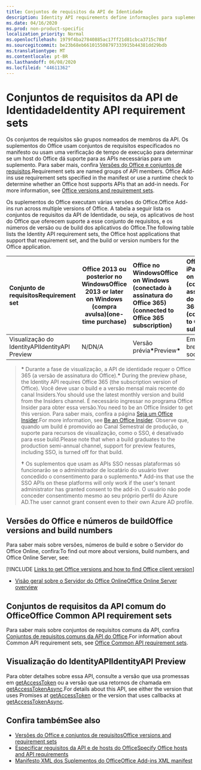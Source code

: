 ```yaml
---
title: Conjuntos de requisitos da API de Identidade
description: Identity API requirements define informações para suplementos do Office.
ms.date: 04/16/2020
ms.prod: non-product-specific
localization_priority: Normal
ms.openlocfilehash: 1979f4ba27840885ac17ff21d81cbca3715c78bf
ms.sourcegitcommit: be23b68eb661015508797333915b44381dd29bdb
ms.translationtype: MT
ms.contentlocale: pt-BR
ms.lasthandoff: 06/08/2020
ms.locfileid: "44611362"
---
```

# <a name="identity-api-requirement-sets"></a><span data-ttu-id="45ded-103">Conjuntos de requisitos da API de Identidade</span><span class="sxs-lookup"><span data-stu-id="45ded-103">Identity API requirement sets</span></span>

<span data-ttu-id="45ded-p101">Os conjuntos de requisitos são grupos nomeados de membros da API. Os suplementos do Office usam conjuntos de requisitos especificados no manifesto ou usam uma verificação de tempo de execução para determinar se um host do Office dá suporte para as APIs necessárias para um suplemento. Para saber mais, confira [Versões do Office e conjuntos de requisitos](../../develop/office-versions-and-requirement-sets.md).</span><span class="sxs-lookup"><span data-stu-id="45ded-p101">Requirement sets are named groups of API members. Office Add-ins use requirement sets specified in the manifest or use a runtime check to determine whether an Office host supports APIs that an add-in needs. For more information, see [Office versions and requirement sets](../../develop/office-versions-and-requirement-sets.md).</span></span>

<span data-ttu-id="45ded-107">Os suplementos do Office executam várias versões do Office.</span><span class="sxs-lookup"><span data-stu-id="45ded-107">Office Add-ins run across multiple versions of Office.</span></span> <span data-ttu-id="45ded-108">A tabela a seguir lista os conjuntos de requisitos da API de Identidade, ou seja, os aplicativos de host do Office que oferecem suporte a esse conjunto de requisitos, e os números de versão ou de build dos aplicativos do Office.</span><span class="sxs-lookup"><span data-stu-id="45ded-108">The following table lists the Identity API requirement sets, the Office host applications that support that requirement set, and the build or version numbers for the Office application.</span></span>

|  <span data-ttu-id="45ded-109">Conjunto de requisitos</span><span class="sxs-lookup"><span data-stu-id="45ded-109">Requirement set</span></span>  | <span data-ttu-id="45ded-110">Office 2013 ou posterior no Windows</span><span class="sxs-lookup"><span data-stu-id="45ded-110">Office 2013 or later on Windows</span></span><br><span data-ttu-id="45ded-111">(compra avulsa)</span><span class="sxs-lookup"><span data-stu-id="45ded-111">(one-time purchase)</span></span> | <span data-ttu-id="45ded-112">Office no Windows</span><span class="sxs-lookup"><span data-stu-id="45ded-112">Office on Windows</span></span><br><span data-ttu-id="45ded-113">(conectado à assinatura do Office 365)</span><span class="sxs-lookup"><span data-stu-id="45ded-113">(connected to Office 365 subscription)</span></span> |  <span data-ttu-id="45ded-114">Office no iPad</span><span class="sxs-lookup"><span data-stu-id="45ded-114">Office on iPad</span></span><br><span data-ttu-id="45ded-115">(conectado à assinatura do Office 365)</span><span class="sxs-lookup"><span data-stu-id="45ded-115">(connected to Office 365 subscription)</span></span>  |  <span data-ttu-id="45ded-116">Office no Mac</span><span class="sxs-lookup"><span data-stu-id="45ded-116">Office on Mac</span></span><br><span data-ttu-id="45ded-117">(conectado à assinatura do Office 365)</span><span class="sxs-lookup"><span data-stu-id="45ded-117">(connected to Office 365 subscription)</span></span>  | <span data-ttu-id="45ded-118">Office na Web</span><span class="sxs-lookup"><span data-stu-id="45ded-118">Office on the web</span></span>  | <span data-ttu-id="45ded-119">SharePoint Online</span><span class="sxs-lookup"><span data-stu-id="45ded-119">SharePoint Online</span></span> | <span data-ttu-id="45ded-120">OneDrive.com</span><span class="sxs-lookup"><span data-stu-id="45ded-120">OneDrive.com</span></span> |<span data-ttu-id="45ded-121">Outlook.com e Exchange Online</span><span class="sxs-lookup"><span data-stu-id="45ded-121">Outlook.com & Exchange Online</span></span>|
|:-----|-----|:-----|:-----|:-----|:-----|:-----|:-----|:-----|
| <span data-ttu-id="45ded-122">Visualização do IdentityAPI</span><span class="sxs-lookup"><span data-stu-id="45ded-122">IdentityAPI Preview</span></span>  | <span data-ttu-id="45ded-123">N/D</span><span class="sxs-lookup"><span data-stu-id="45ded-123">N/A</span></span> | <span data-ttu-id="45ded-124">Versão prévia<b>\*</b></span><span class="sxs-lookup"><span data-stu-id="45ded-124">Preview<b>\*</b></span></span> | <span data-ttu-id="45ded-125">Em breve</span><span class="sxs-lookup"><span data-stu-id="45ded-125">Coming soon</span></span> | <span data-ttu-id="45ded-126">Versão prévia<b>\*</b></span><span class="sxs-lookup"><span data-stu-id="45ded-126">Preview<b>\*</b></span></span> | <span data-ttu-id="45ded-127">Visualização<b>\* &#8224;</b></span><span class="sxs-lookup"><span data-stu-id="45ded-127">Preview<b>\*&#8224;</b></span></span> | <span data-ttu-id="45ded-128">Visualização<b>\* &#8224;</b></span><span class="sxs-lookup"><span data-stu-id="45ded-128">Preview<b>\*&#8224;</b></span></span>| <span data-ttu-id="45ded-129">Em breve</span><span class="sxs-lookup"><span data-stu-id="45ded-129">Coming soon</span></span> | <span data-ttu-id="45ded-130">Em breve</span><span class="sxs-lookup"><span data-stu-id="45ded-130">Coming soon</span></span> |

> <span data-ttu-id="45ded-131">**&#42;** Durante a fase de visualização, a API de identidade requer o Office 365 (a versão de assinatura do Office).</span><span class="sxs-lookup"><span data-stu-id="45ded-131">**&#42;** During the preview phase, the Identity API requires Office 365 (the subscription version of Office).</span></span> <span data-ttu-id="45ded-132">Você deve usar o build e a versão mensal mais recente do canal Insiders.</span><span class="sxs-lookup"><span data-stu-id="45ded-132">You should use the latest monthly version and build from the Insiders channel.</span></span> <span data-ttu-id="45ded-133">É necessário ingressar no programa Office Insider para obter essa versão.</span><span class="sxs-lookup"><span data-stu-id="45ded-133">You need to be an Office Insider to get this version.</span></span> <span data-ttu-id="45ded-134">Para saber mais, confira a página [Seja um Office Insider](https://insider.office.com).</span><span class="sxs-lookup"><span data-stu-id="45ded-134">For more information, see [Be an Office Insider](https://insider.office.com).</span></span> <span data-ttu-id="45ded-135">Observe que, quando um build é promovido ao Canal Semestral de produção, o suporte para recursos de visualização, como o SSO, é desativado para esse build.</span><span class="sxs-lookup"><span data-stu-id="45ded-135">Please note that when a build graduates to the production semi-annual channel, support for preview features, including SSO, is turned off for that build.</span></span>
>
> <span data-ttu-id="45ded-136">**&#8224;** Os suplementos que usam as APIs SSO nessas plataformas só funcionarão se o administrador de locatário do usuário tiver concedido o consentimento para o suplemento.</span><span class="sxs-lookup"><span data-stu-id="45ded-136">**&#8224;** Add-ins that use the SSO APIs on these platforms will only work if the user's tenant administrator has granted consent to the add-in.</span></span> <span data-ttu-id="45ded-137">O usuário não pode conceder consentimento mesmo ao seu próprio perfil do Azure AD.</span><span class="sxs-lookup"><span data-stu-id="45ded-137">The user cannot grant consent even to their own Azure AD profile.</span></span>

## <a name="office-versions-and-build-numbers"></a><span data-ttu-id="45ded-138">Versões do Office e números de build</span><span class="sxs-lookup"><span data-stu-id="45ded-138">Office versions and build numbers</span></span>

<span data-ttu-id="45ded-139">Para saber mais sobre versões, números de build e sobre o Servidor do Office Online, confira:</span><span class="sxs-lookup"><span data-stu-id="45ded-139">To find out more about versions, build numbers, and Office Online Server, see:</span></span>

[!INCLUDE [Links to get Office versions and how to find Office client version](../../includes/links-get-office-versions-builds.md)]
- [<span data-ttu-id="45ded-140">Visão geral sobre o Servidor do Office Online</span><span class="sxs-lookup"><span data-stu-id="45ded-140">Office Online Server overview</span></span>](/officeonlineserver/office-online-server-overview)

## <a name="office-common-api-requirement-sets"></a><span data-ttu-id="45ded-141">Conjuntos de requisitos da API comum do Office</span><span class="sxs-lookup"><span data-stu-id="45ded-141">Office Common API requirement sets</span></span>

<span data-ttu-id="45ded-142">Para saber mais sobre conjuntos de requisitos comuns da API, confira [Conjuntos de requisitos comuns da API do Office](office-add-in-requirement-sets.md).</span><span class="sxs-lookup"><span data-stu-id="45ded-142">For information about Common API requirement sets, see [Office Common API requirement sets](office-add-in-requirement-sets.md).</span></span>

## <a name="identityapi-preview"></a><span data-ttu-id="45ded-143">Visualização do IdentityAPI</span><span class="sxs-lookup"><span data-stu-id="45ded-143">IdentityAPI Preview</span></span>

<span data-ttu-id="45ded-144">Para obter detalhes sobre essa API, consulte a versão que usa promessas em [getAccessToken](/javascript/api/office-runtime/officeruntime.auth#getaccesstoken-options-) ou a versão que usa retornos de chamada em [getAccessTokenAsync](/javascript/api/office/office.auth#getaccesstokenasync-options--callback-).</span><span class="sxs-lookup"><span data-stu-id="45ded-144">For details about this API, see either the version that uses Promises at [getAccessToken](/javascript/api/office-runtime/officeruntime.auth#getaccesstoken-options-) or the version that uses callbacks at [getAccessTokenAsync](/javascript/api/office/office.auth#getaccesstokenasync-options--callback-).</span></span>

## <a name="see-also"></a><span data-ttu-id="45ded-145">Confira também</span><span class="sxs-lookup"><span data-stu-id="45ded-145">See also</span></span>

- [<span data-ttu-id="45ded-146">Versões do Office e conjuntos de requisitos</span><span class="sxs-lookup"><span data-stu-id="45ded-146">Office versions and requirement sets</span></span>](../../develop/office-versions-and-requirement-sets.md)
- [<span data-ttu-id="45ded-147">Especificar requisitos da API e de hosts do Office</span><span class="sxs-lookup"><span data-stu-id="45ded-147">Specify Office hosts and API requirements</span></span>](../../develop/specify-office-hosts-and-api-requirements.md)
- [<span data-ttu-id="45ded-148">Manifesto XML dos Suplementos do Office</span><span class="sxs-lookup"><span data-stu-id="45ded-148">Office Add-ins XML manifest</span></span>](../../develop/add-in-manifests.md)
